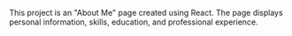 This project is an "About Me" page created using React. The page displays personal information, skills, education, and professional experience.